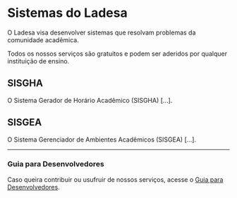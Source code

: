 # Sistemas do Ladesa

O Ladesa visa desenvolver sistemas que resolvam problemas da comunidade acadêmica.

Todos os nossos serviços são gratuitos e podem ser aderidos por qualquer instituição de ensino.

## SISGHA

O Sistema Gerador de Horário Acadêmico (SISGHA) [...].

## SISGEA

O Sistema Gerenciador de Ambientes Acadêmicos (SISGEA) [...].

---

### Guia para Desenvolvedores

Caso queira contribuir ou usufruir de nossos serviços, acesse o [Guia para Desenvolvedores](../developers/).